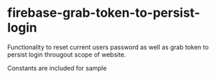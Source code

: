 # firebase-grab-token-to-persist-login

Functionality to reset current users password as well as grab token to persist login througout scope of website.

Constants are included for sample
